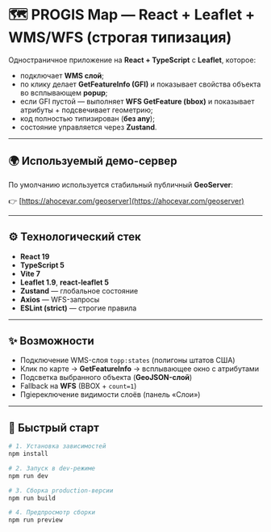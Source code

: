 # 🗺️ PROGIS Map — React + Leaflet + WMS/WFS (строгая типизация)

Одностраничное приложение на **React + TypeScript** с **Leaflet**, которое:

- подключает **WMS слой**;
- по клику делает **GetFeatureInfo (GFI)** и показывает свойства объекта во всплывающем **popup**;
- если GFI пустой — выполняет **WFS GetFeature (bbox)** и показывает атрибуты + подсвечивает геометрию;
- код полностью типизирован (**без any**);
- состояние управляется через **Zustand**.

---

## 🌍 Используемый демо-сервер

По умолчанию используется стабильный публичный **GeoServer**:

👉 [https://ahocevar.com/geoserver](https://ahocevar.com/geoserver)

---

## ⚙️ Технологический стек

- **React 19**
- **TypeScript 5**
- **Vite 7**
- **Leaflet 1.9**, **react-leaflet 5**
- **Zustand** — глобальное состояние
- **Axios** — WFS-запросы
- **ESLint (strict)** — строгие правила

---

## ✨ Возможности

- Подключение WMS-слоя `topp:states` (полигоны штатов США)
- Клик по карте → **GetFeatureInfo** → всплывающее окно с атрибутами
- Подсветка выбранного объекта (**GeoJSON-слой**)
- Fallback на **WFS** (BBOX + `count=1`)
- Пgiереключение видимости слоёв (панель «Слои»)

---

## 🚀 Быстрый старт

```bash
# 1. Установка зависимостей
npm install

# 2. Запуск в dev-режиме
npm run dev

# 3. Сборка production-версии
npm run build

# 4. Предпросмотр сборки
npm run preview

